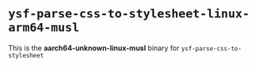 # `ysf-parse-css-to-stylesheet-linux-arm64-musl`

This is the **aarch64-unknown-linux-musl** binary for `ysf-parse-css-to-stylesheet`
